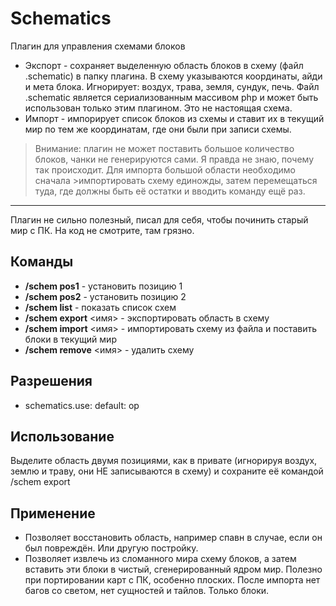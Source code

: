 # Schematics
Плагин для управления схемами блоков
* Экспорт - сохраняет выделенную область блоков в схему (файл .schematic) в папку плагина. В схему указываются координаты, айди и мета блока. Игнорирует: воздух, трава, земля, сундук, печь. Файл .schematic является сериализованным массивом php и может быть использован только этим плагином. Это не настоящая схема.
* Импорт - импорирует список блоков из схемы и ставит их в текущий мир по тем же координатам, где они были при записи схемы.
>Внимание: плагин не может поставить большое количество блоков, чанки не генерируются сами. Я правда не знаю, почему так происходит. Для импорта большой области необходимо сначала >импортировать схему единожды, затем перемещаться туда, где должны быть её остатки и вводить команду ещё раз.
___
Плагин не сильно полезный, писал для себя, чтобы починить старый мир с ПК. На код не смотрите, там грязно.
## Команды
* **/schem pos1** - установить позицию 1
* **/schem pos2** - установить позицию 2
* **/schem list** - показать список схем
* **/schem export** <имя> - экспортировать область в схему
* **/schem import** <имя> - импортировать схему из файла и поставить блоки в текущий мир
* **/schem remove** <имя> - удалить схему
## Разрешения
* schematics.use:
default: op
## Использование
Выделите область двумя позициями, как в привате (игнорируя воздух, землю и траву, они НЕ записываются в схему) и сохраните её командой /schem export
## Применение
* Позволяет восстановить область, например спавн в случае, если он был повреждён. Или другую постройку.
* Позволяет извлечь из сломанного мира схему блоков, а затем вставить эти блоки в чистый, сгенерированный ядром мир. Полезно при портировании карт с ПК, особенно плоских. После импорта нет багов со светом, нет сущностей и тайлов. Только блоки.
